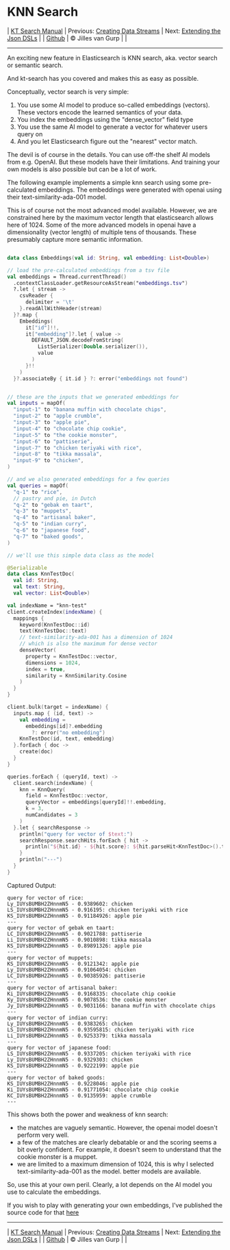 # KNN Search 

| [KT Search Manual](README.md) | Previous: [Creating Data Streams](DataStreams.md) | Next: [Extending the Json DSLs](ExtendingTheDSL.md) |
| [Github](https://github.com/jillesvangurp/kt-search) | &copy; Jilles van Gurp |  |

---                

An exciting new feature in Elasticsearch is KNN search, aka. vector search or semantic search.

And kt-search has you covered and makes this as easy as possible.

Conceptually, vector search is very simple:

1. You use some AI model to produce so-called embeddings (vectors). 
These vectors encode the learned semantics of your data.
1. You index the embeddings using the "dense_vector" field type
1. You use the same AI model to generate a vector for whatever users query on
1. And you let Elasticsearch figure out the "nearest" vector match.

The devil is of course in the details. You can use off-the shelf AI models from e.g. OpenAI. But these 
models have their limitations. And training your own models is also possible but can be a lot of work.
        
The following example implements a simple knn search using some pre-calculated embeddings.
The embeddings were generated with openai using their text-similarity-ada-001 model.

This is of course not the most advanced model available. However, we are constrained here by the maximum vector length
that elasticsearch allows here of 1024. Some of the more advanced models in openai have a dimensionality 
(vector length) of multiple tens of thousands. These presumably capture more semantic information.

```kotlin

data class Embeddings(val id: String, val embedding: List<Double>)

// load the pre-calculated embeddings from a tsv file
val embeddings = Thread.currentThread()
  .contextClassLoader.getResourceAsStream("embeddings.tsv")
  ?.let { stream ->
    csvReader {
      delimiter = '\t'
    }.readAllWithHeader(stream)
  }?.map {
    Embeddings(
      it["id"]!!,
      it["embedding"]?.let { value ->
        DEFAULT_JSON.decodeFromString(
          ListSerializer(Double.serializer()),
          value
        )
      }!!
    )
  }?.associateBy { it.id } ?: error("embeddings not found")


// these are the inputs that we generated embeddings for
val inputs = mapOf(
  "input-1" to "banana muffin with chocolate chips",
  "input-2" to "apple crumble",
  "input-3" to "apple pie",
  "input-4" to "chocolate chip cookie",
  "input-5" to "the cookie monster",
  "input-6" to "pattiserie",
  "input-7" to "chicken teriyaki with rice",
  "input-8" to "tikka massala",
  "input-9" to "chicken",
)

// and we also generated embeddings for a few queries
val queries = mapOf(
  "q-1" to "rice",
  // pastry and pie, in Dutch
  "q-2" to "gebak en taart",
  "q-3" to "muppets",
  "q-4" to "artisanal baker",
  "q-5" to "indian curry",
  "q-6" to "japanese food",
  "q-7" to "baked goods",
)

// we'll use this simple data class as the model

@Serializable
data class KnnTestDoc(
  val id: String,
  val text: String,
  val vector: List<Double>)

val indexName = "knn-test"
client.createIndex(indexName) {
  mappings {
    keyword(KnnTestDoc::id)
    text(KnnTestDoc::text)
    // text-similarity-ada-001 has a dimension of 1024
    // which is also the maximum for dense vector
    denseVector(
      property = KnnTestDoc::vector,
      dimensions = 1024,
      index = true,
      similarity = KnnSimilarity.Cosine
    )
  }
}

client.bulk(target = indexName) {
  inputs.map { (id, text) ->
    val embedding =
      embeddings[id]?.embedding
        ?: error("no embedding")
    KnnTestDoc(id, text, embedding)
  }.forEach { doc ->
    create(doc)
  }
}

queries.forEach { (queryId, text) ->
  client.search(indexName) {
    knn = KnnQuery(
      field = KnnTestDoc::vector,
      queryVector = embeddings[queryId]!!.embedding,
      k = 3,
      numCandidates = 3
    )
  }.let { searchResponse ->
    println("query for vector of $text:")
    searchResponse.searchHits.forEach { hit ->
      println("${hit.id} - ${hit.score}: ${hit.parseHit<KnnTestDoc>().text}")
    }
    println("---")
  }
}
```

Captured Output:

```
query for vector of rice:
Ly_IUYsBUMBH2ZHnnmN5 - 0.9389602: chicken
LS_IUYsBUMBH2ZHnnmN5 - 0.916195: chicken teriyaki with rice
KS_IUYsBUMBH2ZHnnmN5 - 0.91184926: apple pie
---
query for vector of gebak en taart:
LC_IUYsBUMBH2ZHnnmN5 - 0.9021788: pattiserie
Li_IUYsBUMBH2ZHnnmN5 - 0.9010898: tikka massala
KS_IUYsBUMBH2ZHnnmN5 - 0.89891326: apple pie
---
query for vector of muppets:
KS_IUYsBUMBH2ZHnnmN5 - 0.9121342: apple pie
Ly_IUYsBUMBH2ZHnnmN5 - 0.91064054: chicken
LC_IUYsBUMBH2ZHnnmN5 - 0.90385926: pattiserie
---
query for vector of artisanal baker:
Ki_IUYsBUMBH2ZHnnmN5 - 0.9168335: chocolate chip cookie
Ky_IUYsBUMBH2ZHnnmN5 - 0.9078536: the cookie monster
Jy_IUYsBUMBH2ZHnnmN5 - 0.9031166: banana muffin with chocolate chips
---
query for vector of indian curry:
Ly_IUYsBUMBH2ZHnnmN5 - 0.9383265: chicken
LS_IUYsBUMBH2ZHnnmN5 - 0.93595815: chicken teriyaki with rice
Li_IUYsBUMBH2ZHnnmN5 - 0.9253379: tikka massala
---
query for vector of japanese food:
LS_IUYsBUMBH2ZHnnmN5 - 0.9337205: chicken teriyaki with rice
Ly_IUYsBUMBH2ZHnnmN5 - 0.9329303: chicken
KS_IUYsBUMBH2ZHnnmN5 - 0.9222199: apple pie
---
query for vector of baked goods:
KS_IUYsBUMBH2ZHnnmN5 - 0.9228046: apple pie
Ki_IUYsBUMBH2ZHnnmN5 - 0.91771054: chocolate chip cookie
KC_IUYsBUMBH2ZHnnmN5 - 0.9135959: apple crumble
---

```

This shows both the power and weakness of knn search:

- the matches are vaguely semantic. However, the openai model doesn't perform very well.
- a few of the matches are clearly debatable or and the scoring seems a bit overly confident. For example, 
it doesn't seem to understand that the cookie monster is a muppet. 
- we are limited to a maximum dimension of 1024, this is why I selected text-similarity-ada-001 as the model.
better models are available.

So, use this at your own peril. Clearly, a lot depends on the AI model you use to calculate the embeddings.

If you wish to play with generating your own embeddings, I've published the source code for that 
[here](https://github.com/jillesvangurp/openai-embeddings-processor)



---

| [KT Search Manual](README.md) | Previous: [Creating Data Streams](DataStreams.md) | Next: [Extending the Json DSLs](ExtendingTheDSL.md) |
| [Github](https://github.com/jillesvangurp/kt-search) | &copy; Jilles van Gurp |  |